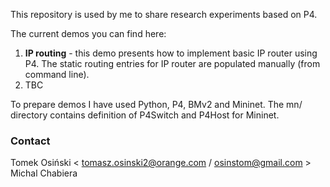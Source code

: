 This repository is used by me to share research experiments based on P4. 

The current demos you can find here:

1. **IP routing** - this demo presents how to implement basic IP router using P4. The static routing entries for IP router are populated manually (from command line).
2. TBC

To prepare demos I have used Python, P4, BMv2 and Mininet. The mn/ directory contains definition of P4Switch and P4Host for Mininet.

### Contact ###

Tomek Osiński < tomasz.osinski2@orange.com / osinstom@gmail.com >
Michal Chabiera
